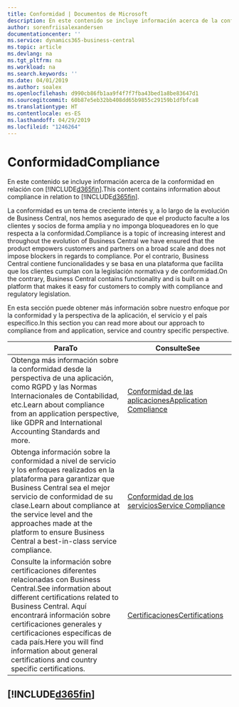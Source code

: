 ```yaml
---
title: Conformidad | Documentos de Microsoft
description: En este contenido se incluye información acerca de la conformidad en relación con Business Central.
author: sorenfriisalexandersen
documentationcenter: ''
ms.service: dynamics365-business-central
ms.topic: article
ms.devlang: na
ms.tgt_pltfrm: na
ms.workload: na
ms.search.keywords: ''
ms.date: 04/01/2019
ms.author: soalex
ms.openlocfilehash: d990cb86fb1aa9f4f7f7fba43bed1a8be83647d1
ms.sourcegitcommit: 60b87e5eb32bb408dd65b9855c29159b1dfbfca8
ms.translationtype: HT
ms.contentlocale: es-ES
ms.lasthandoff: 04/29/2019
ms.locfileid: "1246264"
---
```

# <a name="compliance"></a><span data-ttu-id="e9fe3-103">Conformidad</span><span class="sxs-lookup"><span data-stu-id="e9fe3-103">Compliance</span></span>
<span data-ttu-id="e9fe3-104">En este contenido se incluye información acerca de la conformidad en relación con [!INCLUDE[d365fin](../includes/d365fin_md.md)].</span><span class="sxs-lookup"><span data-stu-id="e9fe3-104">This content contains information about compliance in relation to [!INCLUDE[d365fin](../includes/d365fin_md.md)].</span></span>  

<span data-ttu-id="e9fe3-105">La conformidad es un tema de creciente interés y, a lo largo de la evolución de Business Central, nos hemos asegurado de que el producto faculte a los clientes y socios de forma amplia y no imponga bloqueadores en lo que respecta a la conformidad.</span><span class="sxs-lookup"><span data-stu-id="e9fe3-105">Compliance is a topic of increasing interest and throughout the evolution of Business Central we have ensured that the product empowers customers and partners on a broad scale and does not impose blockers in regards to compliance.</span></span> <span data-ttu-id="e9fe3-106">Por el contrario, Business Central contiene funcionalidades y se basa en una plataforma que facilita que los clientes cumplan con la legislación normativa y de conformidad.</span><span class="sxs-lookup"><span data-stu-id="e9fe3-106">On the contrary, Business Central contains functionality and is built on a platform that makes it easy for customers to comply with compliance and regulatory legislation.</span></span>

<span data-ttu-id="e9fe3-107">En esta sección puede obtener más información sobre nuestro enfoque por la conformidad y la perspectiva de la aplicación, el servicio y el país específico.</span><span class="sxs-lookup"><span data-stu-id="e9fe3-107">In this section you can read more about our approach to compliance from and application, service and country specific perspective.</span></span>

|<span data-ttu-id="e9fe3-108">**Para**</span><span class="sxs-lookup"><span data-stu-id="e9fe3-108">**To**</span></span>|<span data-ttu-id="e9fe3-109">**Consulte**</span><span class="sxs-lookup"><span data-stu-id="e9fe3-109">**See**</span></span>|  
|------------|-------------|  
|<span data-ttu-id="e9fe3-110">Obtenga más información sobre la conformidad desde la perspectiva de una aplicación, como RGPD y las Normas Internacionales de Contabilidad, etc.</span><span class="sxs-lookup"><span data-stu-id="e9fe3-110">Learn about compliance from an application perspective, like GDPR and International Accounting Standards and more.</span></span>|[<span data-ttu-id="e9fe3-111">Conformidad de las aplicaciones</span><span class="sxs-lookup"><span data-stu-id="e9fe3-111">Application Compliance</span></span>](compliance-application-compliance.md)|  
|<span data-ttu-id="e9fe3-112">Obtenga información sobre la conformidad a nivel de servicio y los enfoques realizados en la plataforma para garantizar que Business Central sea el mejor servicio de conformidad de su clase.</span><span class="sxs-lookup"><span data-stu-id="e9fe3-112">Learn about compliance at the service level and the approaches made at the platform to ensure Business Central a best-in-class service compliance.</span></span>|[<span data-ttu-id="e9fe3-113">Conformidad de los servicios</span><span class="sxs-lookup"><span data-stu-id="e9fe3-113">Service Compliance</span></span>](compliance-service-compliance.md)|  
|<span data-ttu-id="e9fe3-114">Consulte la información sobre certificaciones diferentes relacionadas con Business Central.</span><span class="sxs-lookup"><span data-stu-id="e9fe3-114">See information about different certifications related to Business Central.</span></span> <span data-ttu-id="e9fe3-115">Aquí encontrará información sobre certificaciones generales y certificaciones específicas de cada país.</span><span class="sxs-lookup"><span data-stu-id="e9fe3-115">Here you will find information about general certifications and country specific certifications.</span></span>|[<span data-ttu-id="e9fe3-116">Certificaciones</span><span class="sxs-lookup"><span data-stu-id="e9fe3-116">Certifications</span></span>](compliance-certifications.md)|  

 ## [!INCLUDE[d365fin](../includes/free_trial_md.md)]  
 
